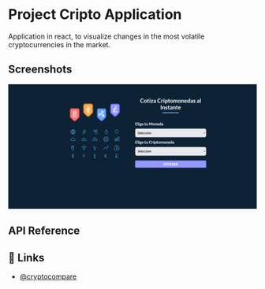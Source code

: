 
# Project Cripto Application

Application in react, to visualize changes in the most volatile cryptocurrencies in the market.

## Screenshots

![Logo](https://raw.githubusercontent.com/DanielQuilcue/Cripto-App/main/src/assets/img/app.png)


## API Reference

## 🔗 Links

- [@cryptocompare](https://min-api.cryptocompare.com/)

